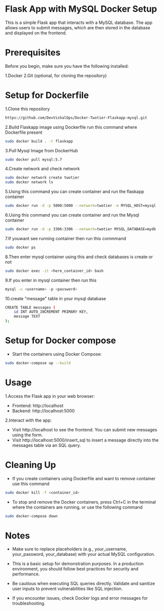 # Flask App with MySQL Docker Setup
This is a simple Flask app that interacts with a MySQL database. The app allows users to submit messages, which are then stored in the database and displayed on the frontend.

# Prerequisites
Before you begin, make sure you have the following installed:

1.Docker
2.Git (optional, for cloning the repository)

# Setup for Dockerfile
1.Clone this repository 
```bash
https://github.com/DevVishalOps/Docker-Twotier-Flaskapp-mysql.git
```
2.Build Flaskapp image using Dockerfile run this command where Dockerfile present
```bash
sudo docker build . -t flaskapp
```
3.Pull Mysql Image from DockerHub
```bash
sudo docker pull mysql:5.7
```
4.Create network and check network
```bash
sudo docker network create twotier
sudo docker network ls
```
5.Using this command you can create container and run the flaskapp container
```bash
sudo docker run -d -p 5000:5000 --network=twotier -e MYSQL_HOST=mysql -e MYSQL_USER=admin -e MYSQL_PASSWORD=admin -e MYSQL_DB=mydb --name=flaskapp flaskapp:latest
```

6.Using this command you can create container and run the Mysql container
```bash
sudo docker run -d -p 3306:3306 --network=twotier MYSQL_DATABASE=mydb -e MYSQL_USER=admin -e MYSQL_PASSWORD=admin -e MYSQL_ROOT_PASSWORD=admin --name=mysql mysql:5.7
```

7.If youwant see running container then run this commmand
```bash
sudo docker ps
```

8.Then enter mysql container using this and check databases is create or not 
```bash
sudo docker exec -it <here_container_id> bash
```

9.If you enter in mysql container then run this
```bash
mysql -u <username> -p <password>
```
10.create "message" table in your mysql database
```bash
CREATE TABLE messages (
    id INT AUTO_INCREMENT PRIMARY KEY,
    message TEXT
);
```
# Setup for Docker compose
- Start the containers using Docker Compose:
```bash
sudo docker-compose up --build
```

# Usage 
1.Access the Flask app in your web browser:
- Frontend: http://localhost
- Backend: http://localhost:5000

2.Interact with the app:
- Visit http://localhost to see the frontend. You can submit new messages using the form.
- Visit http://localhost:5000/insert_sql to insert a message directly into the messages table via an SQL query.

# Cleaning Up
- If you create containers using Dockerfile and want to remove container use this command 
```bash
sudo docker kill -f <container_id>
```
- To stop and remove the Docker containers, press Ctrl+C in the terminal where the containers are running, or use the following command
```bash
sudo docker-compose down
```
# Notes

- Make sure to replace placeholders (e.g., your_username, your_password, your_database) with your actual MySQL configuration.

- This is a basic setup for demonstration purposes. In a production environment, you should follow best practices for security and performance.

- Be cautious when executing SQL queries directly. Validate and sanitize user inputs to prevent vulnerabilities like SQL injection.

- If you encounter issues, check Docker logs and error messages for troubleshooting.







